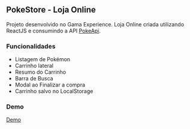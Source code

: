 
## PokeStore - Loja Online

Projeto desenvolvido no Gama Experience. Loja Online criada utilizando ReactJS e consumindo a API [PokeApi](https://pokeapi.co/).

### Funcionalidades

- Listagem de Pokémon
- Carrinho lateral
- Resumo do Carrinho
- Barra de Busca
- Modal ao Finalizar a compra
- Carrinho salvo no LocalStorage

### Demo

[Demo](...)

